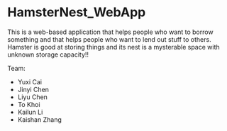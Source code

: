 # HamsterNest_WebApp
This is a web-based application that helps people who want to borrow something and that helps people who want to lend out stuff to others.
Hamster is good at storing things and its nest is a mysterable space with unknown storage capacity!!

Team:
- Yuxi Cai
- Jinyi Chen
- Liyu Chen
- To Khoi
- Kailun Li
- Kaishan Zhang
